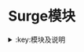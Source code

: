 # Surge模块    

<details>
   <summary>:key:模块及说明</summary>    
   
|:octocat:模块|:link:链接|:pushpin:说明|
|--|--|--|
|:white_check_mark:AllInOne|[:link:链接地址](https://raw.githubusercontent.com/Hpxwd/Surge/main/Module/AllInOne)|去广告+重定向
|:white_check_mark:哔哩哔哩|[:link:链接地址](https://raw.githubusercontent.com/Hpxwd/Surge/main/Module/Bilibili.sgmodule)|去广告+高画质
|:white_check_mark:微博|[:link:链接地址](https://raw.githubusercontent.com/Hpxwd/Surge/main/Module/Weibo.sgmodule)|去广告
|:white_check_mark:知乎|[:link:链接地址](https://raw.githubusercontent.com/Hpxwd/Surge/main/Module/Zhihu.sgmodule)|去广告
|:white_check_mark:贴吧|[:link:链接地址](https://raw.githubusercontent.com/Hpxwd/Surge/main/Module/Tieba)|去广告
|:white_check_mark:TestFlight账户管理|[:link:链接地址](https://raw.githubusercontent.com/Hpxwd/Surge/main/Module/TestFlight)|自动存储/合并多个tf账户列表
|:white_check_mark:Sub-Store|[:link:链接地址](https://raw.githubusercontent.com/Hpxwd/Surge/main/Module/Sub-Store)|高级订阅管理工具
|:white_check_mark:京东比价|[:link:链接地址](https://raw.githubusercontent.com/Hpxwd/Surge/main/Module/JD_Price)|京东历史价格
|:white_check_mark:Advanced Settings & URL Redirect|[:link:链接地址](https://raw.githubusercontent.com/Hpxwd/Surge/main/Module/General)|高级设置及通用的URL重定向优化
|:white_check_mark:微信公众号|[:link:链接地址](https://raw.githubusercontent.com/Hpxwd/Surge/main/Module/WeChat)|去广告
|:white_check_mark:Boxjs|[:link:链接地址](https://raw.githubusercontent.com/Hpxwd/Surge/main/Module/Boxjs)|boxjs
|:white_check_mark:流媒体检测|[:link:链接地址](https://raw.githubusercontent.com/Hpxwd/Surge/main/Module/Stream-All)|信息面板
|:white_check_mark:网络信息|[:link:链接地址](https://raw.githubusercontent.com/Hpxwd/Surge/main/Module/Network-Info)|信息面板
